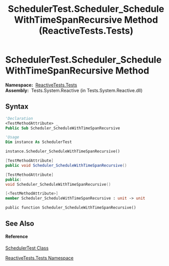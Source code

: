 ﻿---
title: SchedulerTest.Scheduler_ScheduleWithTimeSpanRecursive Method  (ReactiveTests.Tests)
TOCTitle: Scheduler_ScheduleWithTimeSpanRecursive Method
ms:assetid: M:ReactiveTests.Tests.SchedulerTest.Scheduler_ScheduleWithTimeSpanRecursive
ms:mtpsurl: https://msdn.microsoft.com/en-us/library/reactivetests.tests.schedulertest.scheduler_schedulewithtimespanrecursive(v=VS.103)
ms:contentKeyID: 36620196
ms.date: 06/28/2011
mtps_version: v=VS.103
f1_keywords:
- ReactiveTests.Tests.SchedulerTest.Scheduler_ScheduleWithTimeSpanRecursive
dev_langs:
- CSharp
- JScript
- VB
- FSharp
- c++
---

# SchedulerTest.Scheduler\_ScheduleWithTimeSpanRecursive Method

**Namespace:**  [ReactiveTests.Tests](hh289046\(v=vs.103\).md)  
**Assembly:**  Tests.System.Reactive (in Tests.System.Reactive.dll)

## Syntax

``` vb
'Declaration
<TestMethodAttribute> _
Public Sub Scheduler_ScheduleWithTimeSpanRecursive
```

``` vb
'Usage
Dim instance As SchedulerTest

instance.Scheduler_ScheduleWithTimeSpanRecursive()
```

``` csharp
[TestMethodAttribute]
public void Scheduler_ScheduleWithTimeSpanRecursive()
```

``` c++
[TestMethodAttribute]
public:
void Scheduler_ScheduleWithTimeSpanRecursive()
```

``` fsharp
[<TestMethodAttribute>]
member Scheduler_ScheduleWithTimeSpanRecursive : unit -> unit 
```

``` jscript
public function Scheduler_ScheduleWithTimeSpanRecursive()
```

## See Also

#### Reference

[SchedulerTest Class](hh303406\(v=vs.103\).md)

[ReactiveTests.Tests Namespace](hh289046\(v=vs.103\).md)

